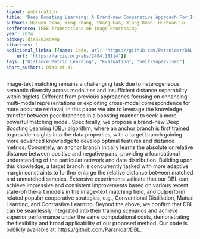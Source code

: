 ```yaml
---
layout: publication
title: 'Deep Boosting Learning: A Brand-new Cooperative Approach For Image-text Matching'
authors: Haiwen Diao, Ying Zhang, Shang Gao, Xiang Ruan, Huchuan Lu
conference: IEEE Transactions on Image Processing
year: 2024
bibkey: diao2024deep
citations: 1
additional_links: [{name: Code, url: 'https://github.com/Paranioar/DBL'}, {name: Paper,
    url: 'https://arxiv.org/abs/2404.18114'}]
tags: ["Distance Metric Learning", "Evaluation", "Self-Supervised"]
short_authors: Diao et al.
---
```

Image-text matching remains a challenging task due to heterogeneous semantic
diversity across modalities and insufficient distance separability within
triplets. Different from previous approaches focusing on enhancing multi-modal
representations or exploiting cross-modal correspondence for more accurate
retrieval, in this paper we aim to leverage the knowledge transfer between peer
branches in a boosting manner to seek a more powerful matching model.
Specifically, we propose a brand-new Deep Boosting Learning (DBL) algorithm,
where an anchor branch is first trained to provide insights into the data
properties, with a target branch gaining more advanced knowledge to develop
optimal features and distance metrics. Concretely, an anchor branch initially
learns the absolute or relative distance between positive and negative pairs,
providing a foundational understanding of the particular network and data
distribution. Building upon this knowledge, a target branch is concurrently
tasked with more adaptive margin constraints to further enlarge the relative
distance between matched and unmatched samples. Extensive experiments validate
that our DBL can achieve impressive and consistent improvements based on
various recent state-of-the-art models in the image-text matching field, and
outperform related popular cooperative strategies, e.g., Conventional
Distillation, Mutual Learning, and Contrastive Learning. Beyond the above, we
confirm that DBL can be seamlessly integrated into their training scenarios and
achieve superior performance under the same computational costs, demonstrating
the flexibility and broad applicability of our proposed method. Our code is
publicly available at: https://github.com/Paranioar/DBL.